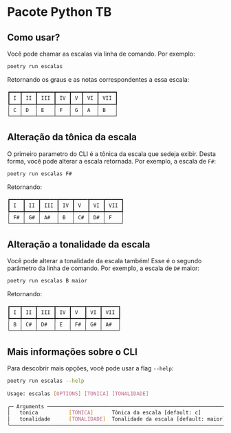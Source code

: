 <!-- ![logo do projeto](assets/logo.png){width="300" .classe-css} -->
# Pacote Python TB

## Como usar?

Você pode chamar as escalas via linha de comando. Por exemplo:
```bash
poetry run escalas
```
Retornando os graus e as notas correspondentes a essa escala:
```
┏━━━┳━━━━┳━━━━━┳━━━━┳━━━┳━━━━┳━━━━━┓
┃ I ┃ II ┃ III ┃ IV ┃ V ┃ VI ┃ VII ┃
┡━━━╇━━━━╇━━━━━╇━━━━╇━━━╇━━━━╇━━━━━┩
│ C │ D  │ E   │ F  │ G │ A  │ B   │
└───┴────┴─────┴────┴───┴────┴─────┘
```

## Alteração da tônica da escala

O primeiro parametro do CLI é a tônica da escala que sedeja exibir. Desta forma, você pode alterar a escala retornada. Por exemplo, a escala de `F#`:
```bash
poetry run escalas F#
```
Retornando:
```
┏━━━━┳━━━━┳━━━━━┳━━━━┳━━━━┳━━━━┳━━━━━┓
┃ I  ┃ II ┃ III ┃ IV ┃ V  ┃ VI ┃ VII ┃
┡━━━━╇━━━━╇━━━━━╇━━━━╇━━━━╇━━━━╇━━━━━┩
│ F# │ G# │ A#  │ B  │ C# │ D# │ F   │
└────┴────┴─────┴────┴────┴────┴─────┘
```

## Alteração a tonalidade da escala

Você pode alterar a tonalidade da escala também! Esse é o segundo parâmetro da linha de comando. Por exemplo, a escala de `D#` maior:
```bash
poetry run escalas B maior
```
Retornando:
```
┏━━━┳━━━━┳━━━━━┳━━━━┳━━━━┳━━━━┳━━━━━┓
┃ I ┃ II ┃ III ┃ IV ┃ V  ┃ VI ┃ VII ┃
┡━━━╇━━━━╇━━━━━╇━━━━╇━━━━╇━━━━╇━━━━━┩
│ B │ C# │ D#  │ E  │ F# │ G# │ A#  │
└───┴────┴─────┴────┴────┴────┴─────┘
```

## Mais informações sobre o CLI

Para descobrir mais opções, você pode usar a flag `--help`:
```bash
poetry run escalas --help
                                                                                       
Usage: escalas [OPTIONS] [TONICA] [TONALIDADE]                                        
                                                                                       
╭─ Arguments ─────────────────────────────────────────────────────────────────────────╮
│   tonica          [TONICA]      Tônica da escala [default: c]                       │
│   tonalidade      [TONALIDADE]  Tonalidade da escala [default: maior]               │
╰─────────────────────────────────────────────────────────────────────────────────────╯

```